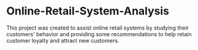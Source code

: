 # Online-Retail-System-Analysis
This project was created to assist online retail systems by studying their customers' behavior and providing some recommendations to help retain customer loyalty and attract new customers.
